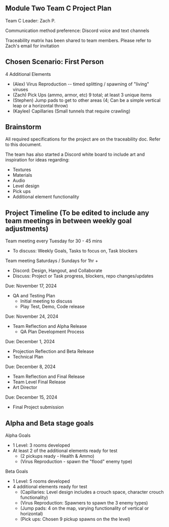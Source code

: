 Module Two Team C Project Plan
-----------------------------------------------------------------------------------------------------------------
Team C Leader: Zach P.

Communication method preference: Discord voice and text channels

Traceability matrix has been shared to team members. Please refer to Zach's email for invitation

Chosen Scenario: First Person
-----------------------------------------------------------------------------------------------------------------
  4 Additional Elements
  - (Alex) Virus Reproduction -- timed splitting / spawning of "living" viruses
  - (Zach) Pick Ups (ammo, armor, etc) 9 total; at least 3 unique items
  - (Stephen) Jump pads to get to other areas (4; Can be a simple vertical leap or a horizontal throw)
  - (Kaylee) Capillaries (Small tunnels that require crawling)

Brainstorm
-----------------------------------------------------------------------------------------------------------------
All required specifications for the project are on the traceability doc. Refer to this document.

The team has also started a Discord white board to include art and inspiration for ideas regarding:
  - Textures
  - Materials
  - Audio
  - Level design
  - Pick ups
  - Additional element functionality

Project Timeline (To be edited to include any team meetings in between weekly goal adjustments)
-----------------------------------------------------------------------------------------------------------------
Team meeting every Tuesday for 30 - 45 mins
  - To discuss: Weekly Goals, Tasks to focus on, Task blockers

Team meeting Saturdays / Sundays for 1hr +
  - Discord: Design, Hangout, and Collaborate
  - Discuss: Project or Task progress, blockers, repo changes/updates

Due: November 17, 2024
  - QA and Testing Plan
      - Initial meeting to discuss
      - Play Test, Demo, Code release

Due: November 24, 2024
  - Team Reflection and Alpha Release
      - QA Plan Development Process

Due: December 1, 2024
  - Projection Reflection and Beta Release
  - Technical Plan

Due: December 8, 2024
  - Team Reflection and Final Release
  - Team Level Final Release
  - Art Director

Due: December 15, 2024
  - Final Project submission

Alpha and Beta stage goals
-----------------------------------------------------------------------------------------------------------------
Alpha Goals
  - 1 Level: 3 rooms developed
  - At least 2 of the additional elements ready for test
    - (2 pickups ready - Health & Ammo)
    - (Virus Reproduction - spawn the "flood" enemy type)

Beta Goals
  - 1 Level: 5 rooms developed
  - 4 additional elements ready for test
    - (Capillaries: Level design includes a crouch space, character crouch functionality)
    - (Virus Reproduction: Spawners to spawn the 3 enemy types)
    - (Jump pads: 4 on the map, varying functionality of vertical or horizontal)
    - (Pick ups: Chosen 9 pickup spawns on the the level)
